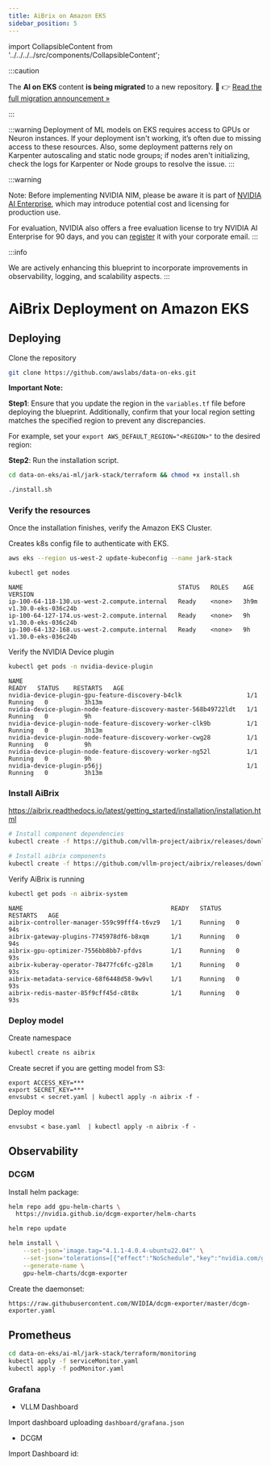 ```yaml
---
title: AiBrix on Amazon EKS
sidebar_position: 5
---
```

import CollapsibleContent from '../../../../src/components/CollapsibleContent';

:::caution

The **AI on EKS** content **is being migrated** to a new repository.
🔗 👉 [Read the full migration announcement »](https://awslabs.github.io/data-on-eks/docs/migration/migration-announcement)

:::

:::warning
Deployment of ML models on EKS requires access to GPUs or Neuron instances. If your deployment isn't working, it’s often due to missing access to these resources. Also, some deployment patterns rely on Karpenter autoscaling and static node groups; if nodes aren't initializing, check the logs for Karpenter or Node groups to resolve the issue.
:::

:::warning

Note: Before implementing NVIDIA NIM, please be aware it is part of [NVIDIA AI Enterprise](https://www.nvidia.com/en-us/data-center/products/ai-enterprise/), which may introduce potential cost and licensing for production use.

For evaluation, NVIDIA also offers a free evaluation license to try NVIDIA AI Enterprise for 90 days, and you can [register](https://enterpriseproductregistration.nvidia.com/?LicType=EVAL&ProductFamily=NVAIEnterprise) it with your corporate email.
:::

:::info

We are actively enhancing this blueprint to incorporate improvements in observability, logging, and scalability aspects.
:::
# AiBrix Deployment on Amazon EKS

## Deploying

Clone the repository

```bash
git clone https://github.com/awslabs/data-on-eks.git
```

**Important Note:**

**Step1**: Ensure that you update the region in the `variables.tf` file before deploying the blueprint.
Additionally, confirm that your local region setting matches the specified region to prevent any discrepancies.

For example, set your `export AWS_DEFAULT_REGION="<REGION>"` to the desired region:


**Step2**: Run the installation script.

```bash
cd data-on-eks/ai-ml/jark-stack/terraform && chmod +x install.sh
```

```bash
./install.sh
```

### Verify the resources

Once the installation finishes, verify the Amazon EKS Cluster.

Creates k8s config file to authenticate with EKS.

```bash
aws eks --region us-west-2 update-kubeconfig --name jark-stack
```

```bash
kubectl get nodes
```

```text
NAME                                           STATUS   ROLES    AGE    VERSION
ip-100-64-118-130.us-west-2.compute.internal   Ready    <none>   3h9m   v1.30.0-eks-036c24b
ip-100-64-127-174.us-west-2.compute.internal   Ready    <none>   9h     v1.30.0-eks-036c24b
ip-100-64-132-168.us-west-2.compute.internal   Ready    <none>   9h     v1.30.0-eks-036c24b
```

Verify the NVIDIA Device plugin

```bash
kubectl get pods -n nvidia-device-plugin
```
```text
NAME                                                              READY   STATUS    RESTARTS   AGE
nvidia-device-plugin-gpu-feature-discovery-b4clk                  1/1     Running   0          3h13m
nvidia-device-plugin-node-feature-discovery-master-568b49722ldt   1/1     Running   0          9h
nvidia-device-plugin-node-feature-discovery-worker-clk9b          1/1     Running   0          3h13m
nvidia-device-plugin-node-feature-discovery-worker-cwg28          1/1     Running   0          9h
nvidia-device-plugin-node-feature-discovery-worker-ng52l          1/1     Running   0          9h
nvidia-device-plugin-p56jj                                        1/1     Running   0          3h13m
```

### Install AiBrix


https://aibrix.readthedocs.io/latest/getting_started/installation/installation.html

```bash
# Install component dependencies
kubectl create -f https://github.com/vllm-project/aibrix/releases/download/v0.2.1/aibrix-dependency-v0.2.1.yaml

# Install aibrix components
kubectl create -f https://github.com/vllm-project/aibrix/releases/download/v0.2.1/aibrix-core-v0.2.1.yaml
```

Verify AiBrix is running

```bash
kubectl get pods -n aibrix-system
```

```text
NAME                                         READY   STATUS    RESTARTS   AGE
aibrix-controller-manager-559c99fff4-t6vz9   1/1     Running   0          94s
aibrix-gateway-plugins-7745978df6-b8xqm      1/1     Running   0          94s
aibrix-gpu-optimizer-7556bb8bb7-pfdvs        1/1     Running   0          93s
aibrix-kuberay-operator-78477fc6fc-g28lm     1/1     Running   0          93s
aibrix-metadata-service-68f6448d58-9w9vl     1/1     Running   0          93s
aibrix-redis-master-85f9cff45d-c8t8x         1/1     Running   0          93s
```

### Deploy model

Create namespace

```bash
kubectl create ns aibrix
```

Create secret if you are getting model from S3:
```
export ACCESS_KEY=***
export SECRET_KEY=***
envsubst < secret.yaml | kubectl apply -n aibrix -f -
```


Deploy model
```
envsubst < base.yaml  | kubectl apply -n aibrix -f -
```


## Observability

### DCGM

Install helm package:

```bash 
helm repo add gpu-helm-charts \
  https://nvidia.github.io/dcgm-exporter/helm-charts

helm repo update

helm install \
    --set-json='image.tag="4.1.1-4.0.4-ubuntu22.04"' \
    --set-json='tolerations=[{"effect":"NoSchedule","key":"nvidia.com/gpu","operator":"Exists"}]' \
    --generate-name \
    gpu-helm-charts/dcgm-exporter
```

Create the daemonset:
```
https://raw.githubusercontent.com/NVIDIA/dcgm-exporter/master/dcgm-exporter.yaml
```

## Prometheus

```bash
cd data-on-eks/ai-ml/jark-stack/terraform/monitoring
kubectl apply -f serviceMonitor.yaml
kubectl apply -f podMonitor.yaml
```

### Grafana

- VLLM Dashboard 

Import dashboard uploading `dashboard/grafana.json`

- DCGM

Import Dashboard id: 